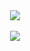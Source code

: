 <center>
<a href="https://github.com/anuraghazra/github-readme-stats">
  <img align="center" src="https://github-readme-stats.vercel.app/api?username=PedroHMT&show_icons=true&theme=tokyonight" />
</a>
  <br><br>
<a href="https://github.com/anuraghazra/convoychat">
  <img align="center" src="https://github-readme-stats.vercel.app/api/top-langs/?username=PedroHMT&layout=compact&theme=tokyonight" />
</a>
<center>
